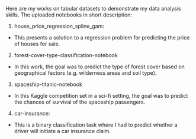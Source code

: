 Here are my works on tabular datasets to demonstrate my data analysis skills. The uploaded notebooks in short description:

1. house_price_regression_spline_gam:
- This presents a solution to a regression problem for predicting the price of houses for sale.

2. forest-cover-type-classification-notebook
- In this work, the goal was to predict the type of forest cover based on geographical factors (e.g. wilderness areas and soil type).

3. spaceship-titanic-notebook
- In this Kaggle competition set in a sci-fi setting, the goal was to predict the chances of survival of the spaceship passengers.

4. car-insurance:
- This is a binary classification task where I had to predict whether a driver will initiate a car insurance claim.
